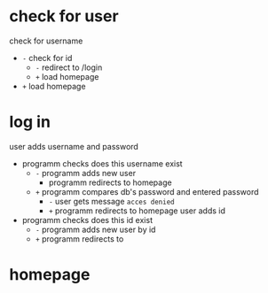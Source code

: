 # check for user
check for username
- `-` check for id
    - `-` redirect to /login
    - `+` load homepage
- `+` load homepage
# log in
user adds username and password
- programm checks does this username exist
    - `-` programm adds new user
        - programm redirects to homepage
    - `+` programm compares db's password and entered password
        - `-` user gets message `acces denied`
        - `+` programm redirects to homepage
user adds id
- programm checks does this id exist
    - `-` programm adds new user by id
    - `+` programm redirects to 
# homepage